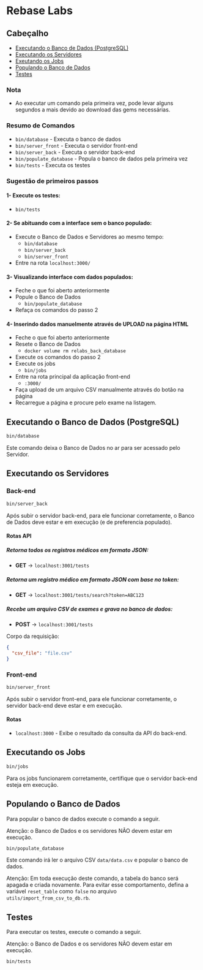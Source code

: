 # Rebase Labs

## Cabeçalho

- [Executando o Banco de Dados (PostgreSQL)](#executando-o-banco-de-dados-postgresql)
- [Executando os Servidores](#executando-os-servidores)
- [Exeutando os Jobs](#executando-os-jobs)
- [Populando o Banco de Dados](#populando-o-banco-de-dados)
- [Testes](#testes)

### Nota

- Ao executar um comando pela primeira vez, pode levar alguns segundos a mais devido ao download das gems necessárias.

### Resumo de Comandos

- `bin/database` - Executa o banco de dados
- `bin/server_front` - Executa o servidor front-end
- `bin/server_back` - Executa o servidor back-end
- `bin/populate_database` - Popula o banco de dados pela primeira vez
- `bin/tests` - Executa os testes

### Sugestão de primeiros passos

#### 1- Execute os testes:
   - `bin/tests`
#### 2- Se abituando com a interface sem o banco populado:
   - Execute o Banco de Dados e Servidores ao mesmo tempo:
      - `bin/database`
      - `bin/server_back`
      - `bin/server_front`
   - Entre na rota `localhost:3000/`
#### 3- Visualizando interface com dados populados:
   - Feche o que foi aberto anteriormente
   - Popule o Banco de Dados
      - `bin/populate_database`
   - Refaça os comandos do passo 2
#### 4- Inserindo dados manuelmente através de UPLOAD na página HTML
   - Feche o que foi aberto anteriormente
   - Resete o Banco de Dados
      - `docker volume rm relabs_back_database`
   - Execute os comandos do passo 2
   - Execute os jobs
      - `bin/jobs`
   - Entre na rota principal da aplicação front-end
      - `:3000/`
   - Faça upload de um arquivo CSV manualmente através do botão na página
   - Recarregue a página e procure pelo exame na listagem.

## Executando o Banco de Dados (PostgreSQL)

```bash
bin/database
```

Este comando deixa o Banco de Dados no ar para ser acessado pelo Servidor.

## Executando os Servidores

### Back-end

```bash
bin/server_back
```

Após subir o servidor back-end, para ele funcionar corretamente, o Banco de Dados deve estar e em execução (e de preferencia populado).

#### Rotas API

##### Retorna todos os registros médicos em formato JSON:
- **GET** → `localhost:3001/tests`

##### Retorna um registro médico em formato JSON com base no token:
- **GET** → `localhost:3001/tests/search?token=ABC123`

##### Recebe um arquivo CSV de exames e grava no banco de dados:
- **POST** → `localhost:3001/tests`

Corpo da requisição: 
```json
{ 
  "csv_file": "file.csv" 
}
```

### Front-end

```bash
bin/server_front
```

Após subir o servidor front-end, para ele funcionar corretamente, o servidor back-end deve estar e em execução.

#### Rotas

- `localhost:3000` - Exibe o resultado da consulta da API do back-end.

## Executando os Jobs

```bash
bin/jobs
```

Para os jobs funcionarem corretamente, certifique que o servidor back-end esteja em execução.

## Populando o Banco de Dados

Para popular o banco de dados execute o comando a seguir. 

Atenção: o Banco de Dados e os servidores NÃO devem estar em execução.

```bash
bin/populate_database
```

Este comando irá ler o arquivo CSV `data/data.csv` e popular o banco de dados.

Atenção: Em toda execução deste comando, a tabela do banco será apagada e criada novamente. Para evitar esse comportamento, defina a variável `reset_table` como `false` no arquivo `utils/import_from_csv_to_db.rb`.

## Testes

Para executar os testes, execute o comando a seguir. 

Atenção: o Banco de Dados e os servidores NÃO devem estar em execução.

```bash
bin/tests
```